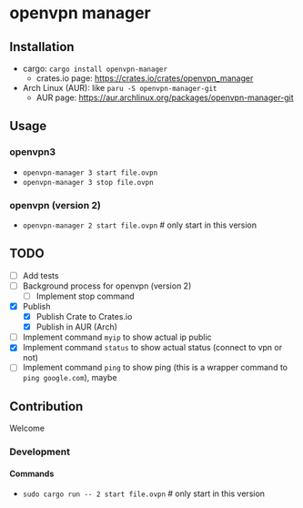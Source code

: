 # openvpn manager

## Installation

- cargo: `cargo install openvpn-manager`
  - crates.io page: https://crates.io/crates/openvpn_manager
- Arch Linux (AUR): like `paru -S openvpn-manager-git`
  - AUR page: https://aur.archlinux.org/packages/openvpn-manager-git

## Usage

### openvpn3

- `openvpn-manager 3 start file.ovpn`
- `openvpn-manager 3 stop file.ovpn`

### openvpn (version 2)

- `openvpn-manager 2 start file.ovpn` # only start in this version

## TODO

- [ ] Add tests
- [ ] Background process for openvpn (version 2)
    - [ ] Implement stop command
- [x] Publish
    - [x] Publish Crate to Crates.io
    - [x] Publish in AUR (Arch)
- [ ] Implement command `myip` to show actual ip public
- [x] Implement command `status` to show actual status (connect to vpn or not)
- [ ] Implement command `ping` to show ping (this is a wrapper command to `ping google.com`), maybe

## Contribution

Welcome

### Development

#### Commands

- `sudo cargo run -- 2 start file.ovpn` # only start in this version
